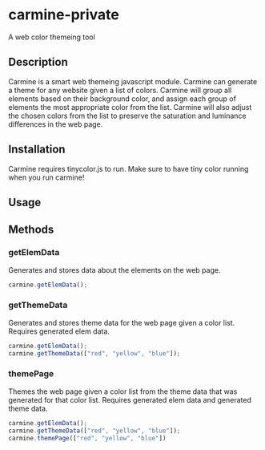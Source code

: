 # carmine-private
A web color themeing tool

## Description
Carmine is a smart web themeing javascript module.
Carmine can generate a theme for any website given
a list of colors. Carmine will group all elements
based on their background color, and assign each group
of elements the most appropriate color from the list.
Carmine will also adjust the chosen colors from the list
to preserve the saturation and luminance differences in
the web page.

## Installation
Carmine requires tinycolor.js to run. Make sure to have
tiny color running when you run carmine!

## Usage

## Methods

### getElemData
Generates and stores data about the elements on the web
page.
```js
carmine.getElemData();
```

### getThemeData
Generates and stores theme data for the web page given
a color list. Requires generated elem data.
```js
carmine.getElemData();
carmine.getThemeData(["red", "yellow", "blue"]);
```

### themePage
Themes the web page given a color list from the theme data
that was generated for that color list. Requires generated
elem data and generated theme data.
```js
carmine.getElemData();
carmine.getThemeData(["red", "yellow", "blue"]);
carmine.themePage(["red", "yellow", "blue"])
```
